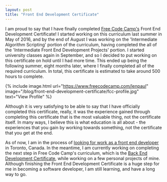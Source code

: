 ```yaml
---
layout: post
title: "Front End Development Certificate"
---
```


I am proud to say that I have finally completed <a href="https://www.freecodecamp.com/" target="_blank">Free Code Camp's</a> Front End Development Certificate! I started working on this curriculum last summer in May of 2016, and by the end of August I was working on the 'Intermediate Algorithm Scripting' portion of the curriculum, having completed the all of the 'Intermediate Front End Development Projects' portion. I started university classes again in September, and so I decided to put working on this certificate on hold until I had more time. This ended up being the following summer, eight months later, where I finally completed all of the required curriculum. In total, this certificate is estimated to take around 500 hours to complete.

{% include image.html url="https://www.freecodecamp.com/lenpaul" image="/blog/front-end-development-certificate/fcc-profile.jpg" text="View Profile" %}

Although it is very satisfying to be able to say that I have officially completed this certificate, really, it was the experience gained through completing this certificate that is the most valuable thing, not the certificate itself. In many ways, I believe this is what education is all about - the experiences that you gain by working towards something, not the certificate that you get at the end.

As of now, I am in the process of <a href="https://www.linkedin.com/in/lenpaul/" target="_blank">looking for work as a front end developer</a> in Toronto, Canada. In the meantime, I am currently working on completing the next step in Free Code Camp's curriculum, which is the <a href="https://www.freecodecamp.com/lenpaul" target="_blank"> Back End Development Certificate</a>, while working on a few personal projects of mine. Although finishing the Front End Development Certificate is a huge step for me in becoming a software developer, I am still learning, and have a long way to go.

